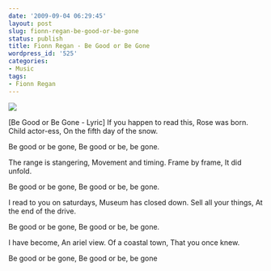 ```yaml
---
date: '2009-09-04 06:29:45'
layout: post
slug: fionn-regan-be-good-or-be-gone
status: publish
title: Fionn Regan - Be Good or Be Gone
wordpress_id: '525'
categories:
- Music
tags:
- Fionn Regan
---
```


[![](http://cdn.pitchfork.com/media/p2k_videos_.jpg)](http://pitchfork.com/features/staff-lists/7695-the-top-50-music-videos-of-the-2000s/)

[Be Good or Be Gone - Lyric]
If you happen to read this,
Rose was born.
Child actor-ess,
On the fifth day of the snow.

Be good or be gone,
Be good or be, be gone.

The range is stangering,
Movement and timing.
Frame by frame,
It did unfold.

Be good or be gone,
Be good or be, be gone.

I read to you on saturdays,
Museum has closed down.
Sell all your things,
At the end of the drive.

Be good or be gone,
Be good or be, be gone.

I have become,
An ariel view.
Of a coastal town,
That you once knew.

Be good or be gone,
Be good or be, be gone
